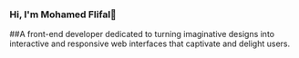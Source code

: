 ### Hi, I'm Mohamed Flifal👋

##A front-end developer dedicated to turning imaginative designs into interactive and responsive web interfaces that captivate and delight users.


